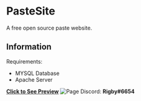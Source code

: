 # PasteSite
A free open source paste website.

## Information
Requirements:
 * MYSQL Database
 * Apache Server

**[Click to See Preview](https://paste.jubot.site/)**
![Page](https://i.gyazo.com/e500035001bd73b0a99c09075363b529.png)
Discord: **Rigby#6654**